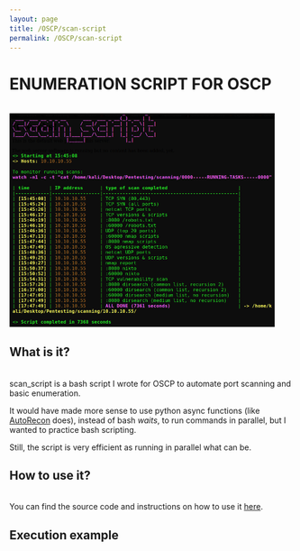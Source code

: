 ```yaml
---
layout: page
title: /OSCP/scan-script
permalink: /OSCP/scan-script
---
```


<h1>ENUMERATION SCRIPT FOR OSCP</h1>

<p><br><img src="/OSCP/execution-example.png" alt="execution example" style="width:470.5px;height:378.5;"></p>

<h2>What is it?</h2>

<p><br>scan_script is a bash script I wrote for OSCP to automate port scanning and basic enumeration.</p>

<p>It would have made more sense to use python async functions (like <a href="https://github.com/Tib3rius/AutoRecon" target="_blank" rel="noopener noreferrer">AutoRecon</a> does), instead of bash <i>waits</i>, to run commands in parallel, but I wanted to practice bash scripting.</p>

<p>Still, the script is very efficient as running in parallel what can be.</p>

<h2>How to use it?</h2>

<p><br>You can find the source code and instructions on how to use it <a href="https://github.com/Plotkine/scan_script" target="_blank" rel="noopener noreferrer">here</a>.</p>

<h2>Execution example</h2>
